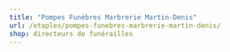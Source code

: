 ```yaml
---
title: "Pompes Funèbres Marbrerie Martin-Denis"
url: /etaples/pompes-funebres-marbrerie-martin-denis/
shop: directeurs de funérailles
---
```

